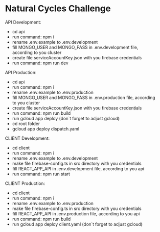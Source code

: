 # Natural Cycles Challenge

API Development:
 - cd api
 - run command: npm i
 - rename .env.example to .env.development
 - fill MONGO_USER and MONGO_PASS in .env.development file, according to you cluster
 - create file serviceAccountKey.json with you firebase credentials
 - run command: npm run dev

API Production:
 - cd api
 - run command: npm i
 - rename .env.example to .env.production
 - fill MONGO_USER and MONGO_PASS in .env.production file, according to you cluster
 - create file serviceAccountKey.json with you firebase credentials
 - run command: npm run build
 - run gcloud app deploy (don`t forget to adjust gcloud)
 - cd root folder
 - gcloud app deploy dispatch.yaml

CLIENT Development:
 - cd client
 - run command: npm i
 - rename .env.example to .env.development
 - make file firebase-config.ts in src directory with you credentials
 - fill REACT_APP_API in .env.development file, according to you api
 - run command: npm run start

CLIENT Production:
 - cd client
 - run command: npm i
 - rename .env.example to .env.production
 - make file firebase-config.ts in src directory with you credentials
 - fill REACT_APP_API in .env.production file, according to you api
 - run command: npm run build
 - run gcloud app deploy client.yaml (don`t forget to adjust gcloud)